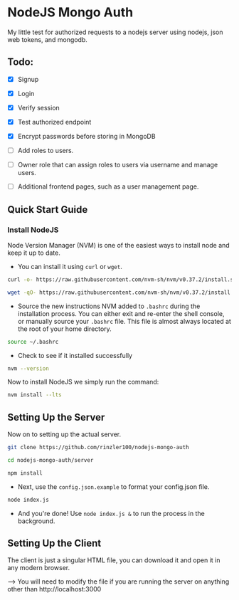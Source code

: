 # NodeJS Mongo Auth

My little test for authorized requests to a nodejs server using nodejs, json web tokens, and mongodb.

## Todo:

 - [x] Signup
 - [x] Login
 - [x] Verify session
 - [x] Test authorized endpoint
 - [x] Encrypt passwords before storing in MongoDB

 - [ ] Add roles to users.
 - [ ] Owner role that can assign roles to users via username and manage users.
 - [ ] Additional frontend pages, such as a user management page.

## Quick Start Guide

### Install NodeJS
Node Version Manager (NVM) is one of the easiest ways to install node and keep it up to date.
* You can install it using `curl` or `wget`. 
```bash
curl -o- https://raw.githubusercontent.com/nvm-sh/nvm/v0.37.2/install.sh | bash
```
```bash
wget -qO- https://raw.githubusercontent.com/nvm-sh/nvm/v0.37.2/install.sh | bash
```
* Source the new instructions NVM added to `.bashrc` during the installation process. You can either exit and re-enter the shell console, or manually source your `.bashrc` file. This file is almost always located at the root of your home directory. 
```bash
source ~/.bashrc
```
*  Check to see if it installed successfully 
```bash
nvm --version
```

Now to install NodeJS we simply run the command: 
```bash
nvm install --lts
```

## Setting Up the Server
Now on to setting up the actual server.
```bash
git clone https://github.com/rinzler100/nodejs-mongo-auth
```
```bash
cd nodejs-mongo-auth/server
```
```bash
npm install
```
* Next, use the `config.json.example` to format your config.json file.
```bash
node index.js
```
* And you're done! Use `node index.js &` to run the process in the background. 

## Setting Up the Client
The client is just a singular HTML file, you can download it and open it in any modern browser.

--> You will need to modify the file if you are running the server on anything other than http://localhost:3000
